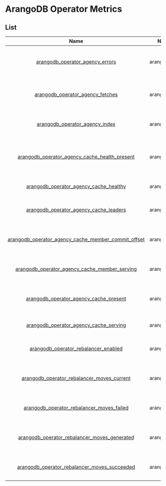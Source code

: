 # ArangoDB Operator Metrics

## List

|                                                      Name                                                       |     Namespace     |    Group     |  Type   | Description                                        |
|:---------------------------------------------------------------------------------------------------------------:|:-----------------:|:------------:|:-------:|:---------------------------------------------------|
|                     [arangodb_operator_agency_errors](./arangodb_operator_agency_errors.md)                     | arangodb_operator |    agency    |  Count  | Current count of agency cache fetch errors         |
|                    [arangodb_operator_agency_fetches](./arangodb_operator_agency_fetches.md)                    | arangodb_operator |    agency    |  Count  | Current count of agency cache fetches              |
|                      [arangodb_operator_agency_index](./arangodb_operator_agency_index.md)                      | arangodb_operator |    agency    |  Gauge  | Current index of the agency cache                  |
|       [arangodb_operator_agency_cache_health_present](./arangodb_operator_agency_cache_health_present.md)       | arangodb_operator | agency_cache |  Gauge  | Determines if local agency cache health is present |
|              [arangodb_operator_agency_cache_healthy](./arangodb_operator_agency_cache_healthy.md)              | arangodb_operator | agency_cache |  Gauge  | Determines if agency is healthy                    |
|              [arangodb_operator_agency_cache_leaders](./arangodb_operator_agency_cache_leaders.md)              | arangodb_operator | agency_cache |  Gauge  | Determines agency leader vote count                |
| [arangodb_operator_agency_cache_member_commit_offset](./arangodb_operator_agency_cache_member_commit_offset.md) | arangodb_operator | agency_cache |  Gauge  | Determines agency member commit offset             |
|       [arangodb_operator_agency_cache_member_serving](./arangodb_operator_agency_cache_member_serving.md)       | arangodb_operator | agency_cache |  Gauge  | Determines if agency member is reachable           |
|              [arangodb_operator_agency_cache_present](./arangodb_operator_agency_cache_present.md)              | arangodb_operator | agency_cache |  Gauge  | Determines if local agency cache is present        |
|              [arangodb_operator_agency_cache_serving](./arangodb_operator_agency_cache_serving.md)              | arangodb_operator | agency_cache |  Gauge  | Determines if agency is serving                    |
|                [arangodb_operator_rebalancer_enabled](./arangodb_operator_rebalancer_enabled.md)                | arangodb_operator |  rebalancer  |  Gauge  | Determines if rebalancer is enabled                |
|          [arangodb_operator_rebalancer_moves_current](./arangodb_operator_rebalancer_moves_current.md)          | arangodb_operator |  rebalancer  |  Gauge  | Define how many moves are currently in progress    |
|           [arangodb_operator_rebalancer_moves_failed](./arangodb_operator_rebalancer_moves_failed.md)           | arangodb_operator |  rebalancer  | Counter | Define how many moves failed                       |
|        [arangodb_operator_rebalancer_moves_generated](./arangodb_operator_rebalancer_moves_generated.md)        | arangodb_operator |  rebalancer  | Counter | Define how many moves were generated               |
|        [arangodb_operator_rebalancer_moves_succeeded](./arangodb_operator_rebalancer_moves_succeeded.md)        | arangodb_operator |  rebalancer  | Counter | Define how many moves succeeded                    |
